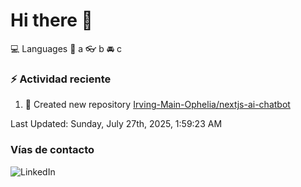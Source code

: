 # Hi there 👋

:computer: Languages
:pencil: a
:eyeglasses: b
:oncoming_automobile: c

### :zap: Actividad reciente
<!--RECENT_ACTIVITY:start-->
1. 📔 Created new repository [Irving-Main-Ophelia/nextjs-ai-chatbot](https://github.com/Irving-Main-Ophelia/nextjs-ai-chatbot)<br>
<!--RECENT_ACTIVITY:end-->
<!--RECENT_ACTIVITY:last_update-->
Last Updated: Sunday, July 27th, 2025, 1:59:23 AM
<!--RECENT_ACTIVITY:last_update_end-->

### Vías de contacto

![LinkedIn](https://www.linkedin.com/in/irving-hernández-226846205/)
